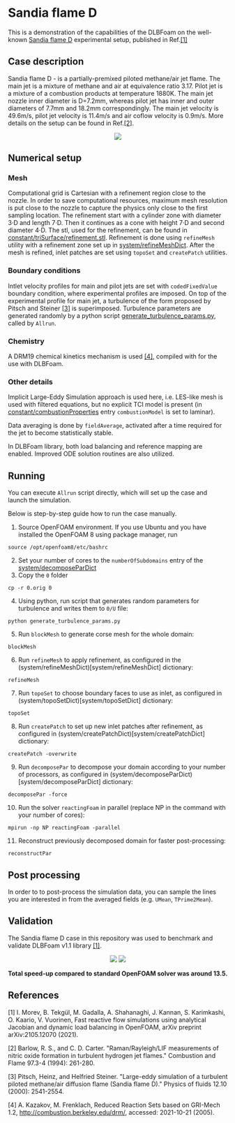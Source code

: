 # Sandia flame D

This is a demonstration of the capabilities of the DLBFoam on the well-known [Sandia flame D](https://tnfworkshop.org/data-archives/pilotedjet/ch4-air/) experimental setup, published in Ref.[[1]](#Morev2022) 

## Case description

Sandia flame D - is a partially-premixed piloted methane/air jet flame. The main jet is a mixture of methane and air at equivalence ratio 3.17. Pilot jet is a mixture of a combustion products at temperature 1880K. The main jet nozzle inner diameter is D=7.2mm, whereas pilot jet has inner and outer diameters of 7.7mm and 18.2mm correspondingly. The main jet velocity is 49.6m/s, pilot jet velocity is 11.4m/s and air coflow velocity is 0.9m/s. More details on the setup can be found in Ref.[[2]](#Barlow1994).

<p align="center">
  <img src="doc/schematic_sandiaD.png" />
</p>

## Numerical setup

### Mesh

Computational grid is Cartesian with a refinement region close to the nozzle. In order to save computational resources, maximum mesh resolution is put close to the nozzle to capture the physics only close to the first sampling location. The refinement start with a cylinder zone with diameter 3·D and length 7·D. Then it continues as a cone with height 7·D and second diameter 4·D. The stl, used for the refinement, can be found in [constant/triSurface/refinement.stl](constant/triSurface/refinement.stl).
Refinement is done using ```refineMesh``` utility with a refinement zone set up in [system/refineMeshDict](system/refineMeshDict). After the mesh is refined, inlet patches are set using ```topoSet``` and ```createPatch``` utilities. 

### Boundary conditions

Intlet velocity profiles for main and pilot jets are set with ```codedFixedValue``` boundary condition, where experimental profiles are imposed. On top of the experimental profile for main jet, a turbulence of the form proposed by Pitsch and Steiner [[3]](#Pitsch2000) is superimposed. Turbulence parameters are generated randomly by a python script [generate_turbulence_params.py](generate_turbulence_params.py), called by ```Allrun```.

### Chemistry

A DRM19 chemical kinetics mechanism is used [[4]](#DRM19), compiled with for the use with DLBFoam. 

### Other details

Implicit Large-Eddy Simulation approach is used here, i.e. LES-like mesh is used with filtered equations, but no explicit TCI model is present (in [constant/combustionProperties](constant/combustionProperties) entry ```combustionModel``` is set to laminar).

Data averaging is done by ```fieldAverage```, activated after a time required for the jet to become statistically stable. 

In DLBFoam library, both load balancing and reference mapping are enabled. Improved ODE solution routines are also utilized.

## Running

You can execute ```Allrun``` script directly, which will set up the case and launch the simulation.

Below is step-by-step guide how to run the case manually.

1. Source OpenFOAM environment. If you use Ubuntu and you have installed the OpenFOAM 8 using package manager, run  
```
source /opt/openfoam8/etc/bashrc
```  
2. Set your number of cores to the ```numberOfSubdomains``` entry of the [system/decomposeParDict](system/decomposeParDict)  
3. Copy the ```0``` folder  
```
cp -r 0.orig 0
```  
4. Using python, run script that generates random parameters for turbulence and writes them to ```0/U``` file:  
```
python generate_turbulence_params.py
```  
5. Run ```blockMesh``` to generate corse mesh for the whole domain:  
```
blockMesh
```  
6. Run ```refineMesh``` to apply refinement, as configured in the (system/refineMeshDict)[system/refineMeshDict] dictionary:  
```
refineMesh
```  
7. Run ```topoSet``` to choose boundary faces to use as inlet, as configured in (system/topoSetDict)[system/topoSetDict] dictionary:  
```
topoSet
```  
8. Run ```createPatch``` to set up new inlet patches after refinement, as configured in (system/createPatchDict)[system/createPatchDict] dictionary:  
```
createPatch -overwrite
```  
9. Run ```decomposePar``` to decompose your domain according to your number of processors, as configured in (system/decomposeParDict)[system/decomposeParDict] dictionary:  
```
decomposePar -force
```  
10. Run the solver ```reactingFoam``` in parallel (replace NP in the command with your number of cores):  
```
mpirun -np NP reactingFoam -parallel
```  
11. Reconstruct previously decomposed domain for faster post-processing:  
```
reconstructPar
```  
## Post processing

In order to to post-process the simulation data, you can sample the lines you are interested in from the averaged fields (e.g. ```UMean```, ```TPrime2Mean```).

## Validation

The Sandia flame D case in this repository was used to benchmark and validate DLBFoam v1.1 library [[1]](#Morev2022).

<p align="center">
  <img src="doc/validation_sandiaD.png" />
  <img src="doc/validation_sandiaD_Tfield.png" />
</p>

**Total speed-up compared to standard OpenFOAM solver was around 13.5.**

## References

<a id="Morev2022">[1]</a> 
I. Morev, B. Tekgül, M. Gadalla, A. Shahanaghi, J. Kannan, S. Karimkashi, O. Kaario, V. Vuorinen, Fast reactive flow simulations using analytical Jacobian and dynamic load balancing in OpenFOAM, arXiv preprint arXiv:2105.12070 (2021).

<a id="Barlow1994">[2]</a> 
Barlow, R. S., and C. D. Carter. "Raman/Rayleigh/LIF measurements of nitric oxide formation in turbulent hydrogen jet flames." Combustion and Flame 97.3-4 (1994): 261-280.

<a id="Pitsch2000">[3]</a> 
Pitsch, Heinz, and Helfried Steiner. "Large-eddy simulation of a turbulent piloted methane/air diffusion flame (Sandia flame D)." Physics of fluids 12.10 (2000): 2541-2554.

<a id="DRM19">[4]</a> 
A. Kazakov, M. Frenklach, Reduced Reaction Sets based on GRI-Mech 1.2, http://combustion.berkeley.edu/drm/, accessed: 2021-10-21 (2005).
